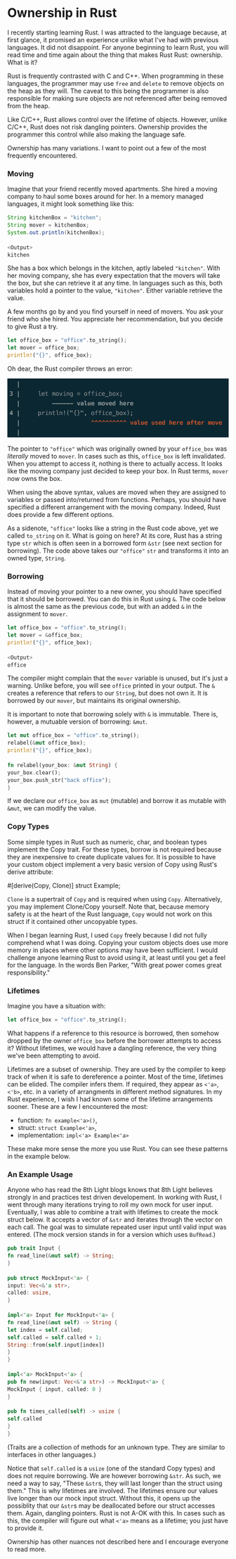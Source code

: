 # Ownership in Rust

I recently starting learning Rust. I was attracted to the language because, at first glance, it promised an experience unlike what I've had with previous languages. It did not disappoint. For anyone beginning to learn Rust, you will read time and time again about the thing that makes Rust Rust: ownership. What is it?

Rust is frequently contrasted with C and C++. When programming in these languages, the programmer may use `free` and `delete` to remove objects on the heap as they will. The caveat to this being the programmer is also responsible for making sure objects are not referenced after being removed from the heap.

Like C/C++, Rust allows control over the lifetime of objects. However, unlike C/C++, Rust does not risk dangling pointers. Ownership provides the programmer this control while also making the language safe.

Ownership has many variations. I want to point out a few of the most frequently encountered.

### Moving

Imagine that your friend recently moved apartments. She hired a moving company to haul some boxes around for her. In a memory managed languages, it might look something like this:

```java
String kitchenBox = "kitchen";
String mover = kitchenBox;
System.out.println(kitchenBox);

<Output>
kitchen
```

She has a box which belongs in the kitchen, aptly labeled `"kitchen"`. With her moving company, she has every expectation that the movers will take the box, but she can retrieve it at any time. In languages such as this, both variables hold a pointer to the value, `"kitchen"`. Either variable retrieve the value.

A few months go by and you find yourself in need of movers. You ask your friend who she hired. You appreciate her recommendation, but you decide to give Rust a try.

```rust
let office_box = "office".to_string();
let mover = office_box;
println!("{}", office_box);
```
Oh dear, the Rust compiler throws an error:

![moved value error](img/moved.png)

The pointer to `"office"` which was originally owned by your `office_box` was *literally* moved to `mover`. In cases such as this, `office_box` is left invalidated. When you attempt to access it, nothing is there to actually access. It looks like the moving company just decided to keep your box. In Rust terms, `mover` now owns the box.

When using the above syntax, values are moved when they are assigned to variables or passed into/returned from functions. Perhaps, you should have specified a different arrangement with the moving company. Indeed, Rust does provide a few different options.

As a sidenote, `"office"` looks like a string in the Rust code above, yet we called `to_string` on it. What is going on here? At its core, Rust has a string type `str` which is often seen in a borrowed form `&str` (see next section for borrowing). The code above takes our `"office"` `str` and transforms it into an owned type, `String`.

### Borrowing

Instead of moving your pointer to a new owner, you should have specified that it should be borrowed. You can do this in Rust using `&`. The code below is almost the same as the previous code, but with an added `&` in the assignment to `mover`.

```rust
let office_box = "office".to_string();
let mover = &office_box;
println!("{}", office_box);

<Output>
office
```

The compiler might complain that the `mover` variable is unused, but it's just a warning. Unlike before, you will see `office` printed in your output. The `&` creates a reference that refers to our `String`, but does not own it. It is borrowed by our `mover`, but maintains its original ownership.

It is important to note that borrowing solely with `&` is immutable. There is, however, a mutuable version of borrowing: `&mut`.

```rust
let mut office_box = "office".to_string();
relabel(&mut office_box);
println!("{}", office_box);

fn relabel(your_box: &mut String) {
your_box.clear();
your_box.push_str("back office");
}
```

If we declare our `office_box` as `mut` (mutable) and borrow it as mutable with `&mut`, we can modify the value.

### Copy Types

Some simple types in Rust such as numeric, char, and boolean types implement the Copy trait. For these types, borrow is not required because they are inexpensive to create duplicate values for. It is possible to have your custom object implement a very basic version of Copy using Rust's derive attribute:

#[derive(Copy, Clone)]
struct Example;

`Clone` is a supertrait of `Copy` and is required when using `Copy`. Alternatively, you may implement Clone/Copy yourself. Note that, because memory safety is at the heart of the Rust language, `Copy` would not work on this struct if it contained other uncopyable types.

When I began learning Rust, I used `Copy` freely because I did not fully comprehend what I was doing. Copying your custom objects does use more memory in places where other options may have been sufficient. I would challenge anyone learning Rust to avoid using it, at least until you get a feel for the language. In the words Ben Parker, "With great power comes great responsibility."

### Lifetimes

Imagine you have a situation with:

```rust
let office_box = "office".to_string();
```

What happens if a reference to this resource is borrowed, then somehow dropped by the owner `office_box` before the borrower attempts to access it? Without lifetimes, we would have a dangling reference, the very thing we've been attempting to avoid.

Lifetimes are a subset of ownership. They are used by the compiler to keep track of when it is safe to dereference a pointer. Most of the time, lifetimes can be elided. The compiler infers them. If required, they appear as `<'a>`, `<'b>`, etc. in a variety of arrangments in different method signatures. In my Rust experience, I wish I had known some of the lifetime arrangements sooner. These are a few I encountered the most:

* function: `fn example<'a>()`,
* struct: `struct Example<'a>`,
* implementation: `impl<'a> Example<'a>`

These make more sense the more you use Rust. You can see these patterns in the example below.

### An Example Usage

Anyone who has read the 8th Light blogs knows that 8th Light believes strongly in and practices test driven developement. In working with Rust, I went through many iterations trying to roll my own mock for user input. Eventually, I was able to combine a trait with lifetimes to create the mock struct below. It accepts a vector of `&str` and iterates through the vector on each call. The goal was to simulate repeated user input until valid input was entered. (The mock version stands in for a version which uses `BufRead`.)

```rust
pub trait Input {
fn read_line(&mut self) -> String;
}

pub struct MockInput<'a> {
input: Vec<&'a str>,
called: usize,
}

impl<'a> Input for MockInput<'a> {
fn read_line(&mut self) -> String {
let index = self.called;
self.called = self.called + 1;
String::from(self.input[index])
}
}

impl<'a> MockInput<'a> {
pub fn new(input: Vec<&'a str>) -> MockInput<'a> {
MockInput { input, called: 0 }
}

pub fn times_called(self) -> usize {
self.called
}
}
```

(Traits are a collection of methods for an unknown type. They are similar to interfaces in other languages.)

Notice that `self.called` is a `usize` (one of the standard Copy types) and does not require borrowing. We are however borrowing `&str`. As such, we need a way to say, "These `&str`s, they will last longer than the struct using them." This is why lifetimes are involved. The lifetimes ensure our values live longer than our mock input struct. Without this, it opens up the possiblity that our `&str`s may be deallocated before our struct accesses them. Again, dangling pointers. Rust is not A-OK with this. In cases such as this, the compiler will figure out what `<'a>` means as a lifetime; you just have to provide it.

Ownership has other nuances not described here and I encourage everyone to read more.
